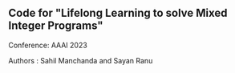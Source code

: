 ## Code for "Lifelong Learning to solve Mixed Integer Programs"
Conference: AAAI 2023

Authors : Sahil Manchanda and Sayan Ranu
